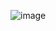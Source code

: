 ![image](https://github.com/AmiraReda2/CRUD_Products/assets/132072819/44356319-f84a-454b-9e36-c9c842e15d7d)
